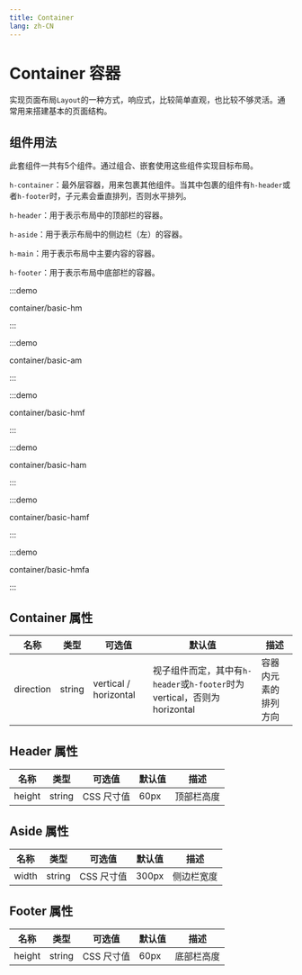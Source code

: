```yaml
---
title: Container
lang: zh-CN
---
```


# Container 容器

实现页面布局`Layout`的一种方式，响应式，比较简单直观，也比较不够灵活。通常用来搭建基本的页面结构。

## 组件用法

此套组件一共有5个组件。通过组合、嵌套使用这些组件实现目标布局。

`h-container`：最外层容器，用来包裹其他组件。当其中包裹的组件有`h-header`或者`h-footer`时，子元素会垂直排列，否则水平排列。

`h-header`：用于表示布局中的顶部栏的容器。

`h-aside`：用于表示布局中的侧边栏（左）的容器。

`h-main`：用于表示布局中主要内容的容器。

`h-footer`：用于表示布局中底部栏的容器。



:::demo



container/basic-hm



:::



:::demo



container/basic-am



:::



:::demo



container/basic-hmf



:::



:::demo



container/basic-ham



:::



:::demo



container/basic-hamf



:::



:::demo



container/basic-hmfa



:::



## Container 属性

| 名称      | 类型   | 可选值                | 默认值                                                       | 描述                 |
| --------- | ------ | --------------------- | ------------------------------------------------------------ | -------------------- |
| direction | string | vertical / horizontal | 视子组件而定，其中有`h-header`或`h-footer`时为 vertical，否则为 horizontal | 容器内元素的排列方向 |



## Header 属性

| 名称   | 类型   | 可选值     | 默认值 | 描述       |
| ------ | ------ | ---------- | ------ | ---------- |
| height | string | CSS 尺寸值 | 60px   | 顶部栏高度 |



## Aside 属性

| 名称  | 类型   | 可选值     | 默认值 | 描述       |
| ----- | ------ | ---------- | ------ | ---------- |
| width | string | CSS 尺寸值 | 300px  | 侧边栏宽度 |



## Footer 属性

| 名称   | 类型   | 可选值     | 默认值 | 描述       |
| ------ | ------ | ---------- | ------ | ---------- |
| height | string | CSS 尺寸值 | 60px   | 底部栏高度 |

